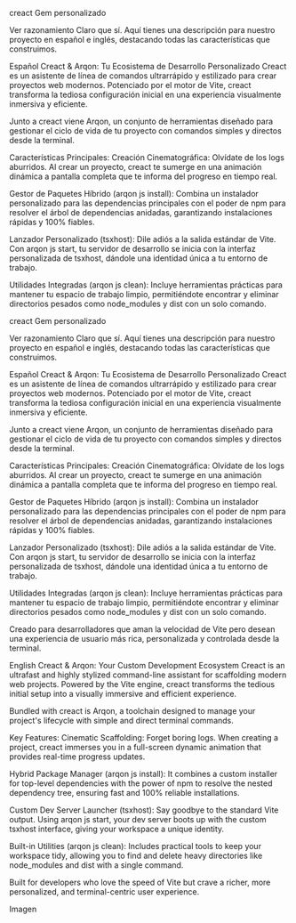 creact
Gem personalizado

Ver razonamiento
Claro que sí. Aquí tienes una descripción para nuestro proyecto en español e inglés, destacando todas las características que construimos.

Español
Creact & Arqon: Tu Ecosistema de Desarrollo Personalizado
Creact es un asistente de línea de comandos ultrarrápido y estilizado para crear proyectos web modernos. Potenciado por el motor de Vite, creact transforma la tediosa configuración inicial en una experiencia visualmente inmersiva y eficiente.

Junto a creact viene Arqon, un conjunto de herramientas diseñado para gestionar el ciclo de vida de tu proyecto con comandos simples y directos desde la terminal.

Características Principales:
Creación Cinematográfica: Olvídate de los logs aburridos. Al crear un proyecto, creact te sumerge en una animación dinámica a pantalla completa que te informa del progreso en tiempo real.

Gestor de Paquetes Híbrido (arqon js install): Combina un instalador personalizado para las dependencias principales con el poder de npm para resolver el árbol de dependencias anidadas, garantizando instalaciones rápidas y 100% fiables.

Lanzador Personalizado (tsxhost): Dile adiós a la salida estándar de Vite. Con arqon js start, tu servidor de desarrollo se inicia con la interfaz personalizada de tsxhost, dándole una identidad única a tu entorno de trabajo.

Utilidades Integradas (arqon js clean): Incluye herramientas prácticas para mantener tu espacio de trabajo limpio, permitiéndote encontrar y eliminar directorios pesados como node_modules y dist con un solo comando.

creact
Gem personalizado

Ver razonamiento
Claro que sí. Aquí tienes una descripción para nuestro proyecto en español e inglés, destacando todas las características que construimos.

Español
Creact & Arqon: Tu Ecosistema de Desarrollo Personalizado
Creact es un asistente de línea de comandos ultrarrápido y estilizado para crear proyectos web modernos. Potenciado por el motor de Vite, creact transforma la tediosa configuración inicial en una experiencia visualmente inmersiva y eficiente.

Junto a creact viene Arqon, un conjunto de herramientas diseñado para gestionar el ciclo de vida de tu proyecto con comandos simples y directos desde la terminal.

Características Principales:
Creación Cinematográfica: Olvídate de los logs aburridos. Al crear un proyecto, creact te sumerge en una animación dinámica a pantalla completa que te informa del progreso en tiempo real.

Gestor de Paquetes Híbrido (arqon js install): Combina un instalador personalizado para las dependencias principales con el poder de npm para resolver el árbol de dependencias anidadas, garantizando instalaciones rápidas y 100% fiables.

Lanzador Personalizado (tsxhost): Dile adiós a la salida estándar de Vite. Con arqon js start, tu servidor de desarrollo se inicia con la interfaz personalizada de tsxhost, dándole una identidad única a tu entorno de trabajo.

Utilidades Integradas (arqon js clean): Incluye herramientas prácticas para mantener tu espacio de trabajo limpio, permitiéndote encontrar y eliminar directorios pesados como node_modules y dist con un solo comando.

Creado para desarrolladores que aman la velocidad de Vite pero desean una experiencia de usuario más rica, personalizada y controlada desde la terminal.

English
Creact & Arqon: Your Custom Development Ecosystem
Creact is an ultrafast and highly stylized command-line assistant for scaffolding modern web projects. Powered by the Vite engine, creact transforms the tedious initial setup into a visually immersive and efficient experience.

Bundled with creact is Arqon, a toolchain designed to manage your project's lifecycle with simple and direct terminal commands.

Key Features:
Cinematic Scaffolding: Forget boring logs. When creating a project, creact immerses you in a full-screen dynamic animation that provides real-time progress updates.

Hybrid Package Manager (arqon js install): It combines a custom installer for top-level dependencies with the power of npm to resolve the nested dependency tree, ensuring fast and 100% reliable installations.

Custom Dev Server Launcher (tsxhost): Say goodbye to the standard Vite output. Using arqon js start, your dev server boots up with the custom tsxhost interface, giving your workspace a unique identity.

Built-in Utilities (arqon js clean): Includes practical tools to keep your workspace tidy, allowing you to find and delete heavy directories like node_modules and dist with a single command.

Built for developers who love the speed of Vite but crave a richer, more personalized, and terminal-centric user experience.
    
Imagen

